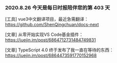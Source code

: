 ### 2020.8.26 今天是每日时报陪伴您的第 403 天

[工具] vue3中文翻译项目，最近急需翻译：<https://github.com/ShenQingchuan/docs-next>

[文章] 从零开始实现VS Code基金插件：<https://juejin.im/post/6864712731484749831>

[文章] TypeScript 4.0 终于发布了我一直在等待的东西：<https://juejin.im/post/6864473591770152968>
